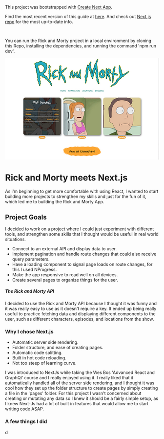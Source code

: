 This project was bootstrapped with [Create Next App](https://github.com/segmentio/create-next-app).

Find the most recent version of this guide at [here](https://github.com/segmentio/create-next-app/blob/master/lib/templates/default/README.md). And check out [Next.js repo](https://github.com/zeit/next.js) for the most up-to-date info.

</br>

You can run the Rick and Morty project in a local environment by cloning this Repo, installing the dependencies, and running the command 'npm run dev'.

![Rick and Morty home page](/rickandmorty-home.jpg "Rick and Morty Home Page")

# Rick and Morty meets Next.js

As i'm beginning to get more comfortable with using React, I wanted to start building more projects to strengthen my skills and just for the fun of it, which led me to building the Rick and Morty App.

## Project Goals

I decided to work on a project where I could just experiment with different tools, and strengthen some skills that I thought would be useful in real world situations.

- Connect to an external API and display data to user.
- Implement pagination and handle route changes that could also receive query parameters.
- Have a loading component to signal page loads on route changes, for this I used NProgress.
- Make the app responsive to read well on all devices.
- Create several pages to organize things for the user.

##### The Rick and Morty API

I decided to use the Rick and Morty API because I thought it was funny and it was really easy to use as it doesn't require a key. It ended up being really useful to practice fetching data and displaying different components to the user, such as different characters, episodes, and locations from the show.

### Why I chose Next.js

- Automatic server side rendering.
- Folder structure, and ease of creating pages.
- Automatic code splitting.
- Built in hot code reloading.
- Not too steep of learning curve.

I was introduced to NextJs while taking the Wes Bos 'Advanced React and GraphQl' course and I really enjoyed using it. I really liked that it automatically handled all of the server side rendering, and I thought it was cool how they set up the folder structure to create pages by simply creating a file in the 'pages' folder. For this project I wasn't concerned about creating or mutating any data so I knew it should be a fairly simple setup, as I knew Next-Js had a lot of built in features that would allow me to start writing code ASAP.

### A few things I did



























d
